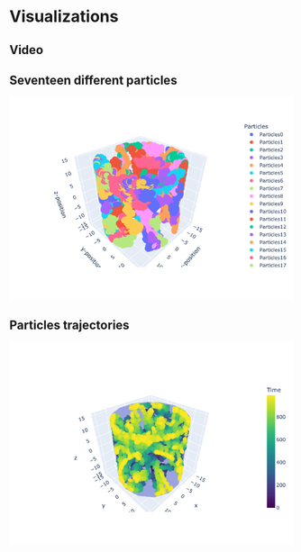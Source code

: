 # Visualizations

## Video

## Seventeen different particles
![plot](./src/figures/particles.png)

## Particles trajectories
![plot](./src/figures/particles_time.png)

